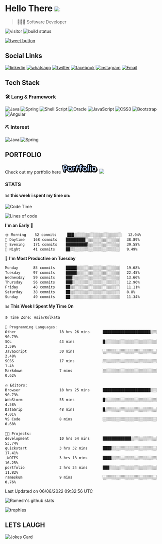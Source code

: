 
# Hello There <img src="https://media.giphy.com/media/hvRJCLFzcasrR4ia7z/giphy.gif" width="25px">

> 👨🏻‍💻 Software Developer

![visitor](https://visitor-badge.glitch.me/badge?page_id=rameskum) ![build status](https://github.com/rameskum/rameskum/workflows/build/badge.svg)

<a href="https://twitter.com/intent/tweet?text=Share&url=https%3A%2F%2Frameskum.com&hashtags=portfolio&original_referer=http%3A%2F%2Fgithub.com%2F&tw_p=tweetbutton" target="_blank">
  <img src="http://jpillora.com/github-twitter-button/img/tweet.png"
       alt="tweet button" title="Share"></img>
</a>

## Social Links

[![linkedin](https://img.shields.io/badge/LinkedIn-0077B5?style=for-the-badge&logo=linkedin&logoColor=white)](https://www.linkedin.com/in/rameskum/) [![whatsapp](https://img.shields.io/badge/WhatsApp-25D366?style=for-the-badge&logo=whatsapp&logoColor=white)](https://wa.me/+917064247865) [![twitter](https://img.shields.io/badge/Twitter-1DA1F2?style=for-the-badge&logo=twitter&logoColor=white)](https://twitter.com/rameskum) [![facebook](https://img.shields.io/badge/Facebook-1877F2?style=for-the-badge&logo=facebook&logoColor=white)](https://www.facebook.com/rameskum.fb) [![instagram](https://img.shields.io/badge/Instagram-E4405F?style=for-the-badge&logo=instagram&logoColor=white)](https://www.instagram.com/rameskum.ms/) [![Email](https://img.shields.io/badge/Microsoft_Outlook-0078D4?style=for-the-badge&logo=microsoft-outlook&logoColor=white)](mailto:rameskum.ms@outlook.com)

## Tech Stack

### 🛠 Lang & Framework

![Java](https://img.shields.io/badge/java-%23ED8B00.svg?style=for-the-badge&logo=java&logoColor=white) ![Spring](https://img.shields.io/badge/spring-%236DB33F.svg?style=for-the-badge&logo=spring&logoColor=white) ![Shell Script](https://img.shields.io/badge/shell_script-%23121011.svg?style=for-the-badge&logo=gnu-bash&logoColor=white) ![Oracle](https://img.shields.io/badge/Oracle-F80000?style=for-the-badge&logo=oracle&logoColor=white) ![JavaScript](https://img.shields.io/badge/javascript-%23323330.svg?style=for-the-badge&logo=javascript&logoColor=%23F7DF1E) ![CSS3](https://img.shields.io/badge/css3-%231572B6.svg?style=for-the-badge&logo=css3&logoColor=white) ![Bootstrap](https://img.shields.io/badge/bootstrap-%23563D7C.svg?style=for-the-badge&logo=bootstrap&logoColor=white) ![Angular](https://img.shields.io/badge/angular-%23DD0031.svg?style=for-the-badge&logo=angular&logoColor=white)

### ⛏ Interest

![Java](https://img.shields.io/badge/java-%23ED8B00.svg?style=for-the-badge&logo=java&logoColor=white) ![Spring](https://img.shields.io/badge/spring-%236DB33F.svg?style=for-the-badge&logo=spring&logoColor=white)

## PORTFOLIO

Check out my portfolio here [![PORFOLIO](res/portfolio.gif)](https://rameskum.com) <img src="https://media4.giphy.com/media/3ohhwjlY5Qvz1SA4Y8/giphy.gif?cid=790b7611c14d5b41f651c2be47dde117af00c078726bf08f&rid=giphy.gif&ct=s" width="30px">

### STATS

📊 **this week i spent my time on:**

<!--START_SECTION:waka-->
![Code Time](http://img.shields.io/badge/Code%20Time-171%20hrs%208%20mins-blue)

![Lines of code](https://img.shields.io/badge/From%20Hello%20World%20I%27ve%20Written-562%20Thousand%20lines%20of%20code-blue)

**I'm an Early 🐤** 

```text
🌞 Morning    52 commits     ███░░░░░░░░░░░░░░░░░░░░░░   12.04% 
🌆 Daytime    168 commits    █████████░░░░░░░░░░░░░░░░   38.89% 
🌃 Evening    171 commits    ██████████░░░░░░░░░░░░░░░   39.58% 
🌙 Night      41 commits     ██░░░░░░░░░░░░░░░░░░░░░░░   9.49%

```
📅 **I'm Most Productive on Tuesday** 

```text
Monday       85 commits     █████░░░░░░░░░░░░░░░░░░░░   19.68% 
Tuesday      97 commits     █████░░░░░░░░░░░░░░░░░░░░   22.45% 
Wednesday    59 commits     ███░░░░░░░░░░░░░░░░░░░░░░   13.66% 
Thursday     56 commits     ███░░░░░░░░░░░░░░░░░░░░░░   12.96% 
Friday       48 commits     ██░░░░░░░░░░░░░░░░░░░░░░░   11.11% 
Saturday     38 commits     ██░░░░░░░░░░░░░░░░░░░░░░░   8.8% 
Sunday       49 commits     ██░░░░░░░░░░░░░░░░░░░░░░░   11.34%

```


📊 **This Week I Spent My Time On** 

```text
⌚︎ Time Zone: Asia/Kolkata

💬 Programming Languages: 
Other                    18 hrs 26 mins      ██████████████████████░░░   90.79% 
SQL                      43 mins             █░░░░░░░░░░░░░░░░░░░░░░░░   3.59% 
JavaScript               30 mins             ░░░░░░░░░░░░░░░░░░░░░░░░░   2.48% 
SCSS                     17 mins             ░░░░░░░░░░░░░░░░░░░░░░░░░   1.4% 
Markdown                 7 mins              ░░░░░░░░░░░░░░░░░░░░░░░░░   0.62%

🔥 Editors: 
Browser                  18 hrs 25 mins      ██████████████████████░░░   90.73% 
WebStorm                 55 mins             █░░░░░░░░░░░░░░░░░░░░░░░░   4.58% 
DataGrip                 48 mins             █░░░░░░░░░░░░░░░░░░░░░░░░   4.01% 
VS Code                  8 mins              ░░░░░░░░░░░░░░░░░░░░░░░░░   0.68%

🐱‍💻 Projects: 
development              10 hrs 54 mins      █████████████░░░░░░░░░░░░   53.74% 
quickstart               3 hrs 32 mins       ████░░░░░░░░░░░░░░░░░░░░░   17.41% 
_NOTES                   3 hrs 18 mins       ████░░░░░░░░░░░░░░░░░░░░░   16.25% 
portfolio                2 hrs 24 mins       ███░░░░░░░░░░░░░░░░░░░░░░   11.82% 
rameskum                 9 mins              ░░░░░░░░░░░░░░░░░░░░░░░░░   0.76%

```


 Last Updated on 06/06/2022 09:32:56 UTC
<!--END_SECTION:waka-->

![Ramesh's github stats](https://github-readme-stats.vercel.app/api?username=rameskum&show_icons=true&count_private=true&theme=dark)

![trophies](https://github-profile-trophy.vercel.app/?username=rameskum)

## LETS LAUGH

![Jokes Card](https://readme-jokes.vercel.app/api)


